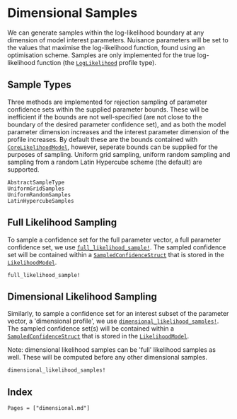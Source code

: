 # Dimensional Samples

We can generate samples within the log-likelihood boundary at any dimension of model interest parameters. Nuisance parameters will be set to the values that maximise the log-likelihood function, found using an optimisation scheme. Samples are only implemented for the true log-likelihood function (the [`LogLikelihood`](@ref) profile type).

## Sample Types

Three methods are implemented for rejection sampling of parameter confidence sets within the supplied parameter bounds. These will be inefficient if the bounds are not well-specified (are not close to the boundary of the desired parameter confidence set), and as both the model parameter dimension increases and the interest parameter dimension of the profile increases. By default these are the bounds contained with [`CoreLikelihoodModel`](@ref), however, seperate bounds can be supplied for the purposes of sampling. Uniform grid sampling, uniform random sampling and sampling from a random Latin Hypercube scheme (the default) are supported.

```@docs
AbstractSampleType
UniformGridSamples
UniformRandomSamples
LatinHypercubeSamples
```

## Full Likelihood Sampling

To sample a confidence set for the full parameter vector, a full parameter confidence set, we use [`full_likelihood_sample!`](@ref). The sampled confidence set will be contained within a [`SampledConfidenceStruct`](@ref) that is stored in the [`LikelihoodModel`](@ref).

```@docs
full_likelihood_sample!
```

## Dimensional Likelihood Sampling

Similarly, to sample a confidence set for an interest subset of the parameter vector, a 'dimensional profile', we use [`dimensional_likelihood_samples!`](@ref). The sampled confidence set(s) will be contained within a [`SampledConfidenceStruct`](@ref) that is stored in the [`LikelihoodModel`](@ref).

Note: dimensional likelihood samples can be 'full' likelihood samples as well. These will be computed before any other dimensional samples.

```@docs
dimensional_likelihood_samples!
```

## Index

```@index
Pages = ["dimensional.md"]
```